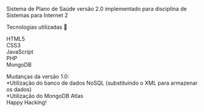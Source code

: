 Sistema de Plano de Saúde versão 2.0 implementado para disciplina de Sistemas para Internet 2

Tecnologias utilizadas 🚀

HTML5<br>
CSS3<br>
JavaScript<br>
PHP<br>
MongoDB

Mudanças da versão 1.0:</br>
*Utilização do banco de dados NoSQL (substituindo o XML para armazenar os dados)</br>
*Utilização do MongoDB Atlas </br>
Happy Hacking!
